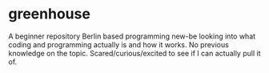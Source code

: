 # greenhouse
A beginner repository
Berlin based programming new-be looking into what coding and programming actually is and how it works. No previous knowledge on the topic. Scared/curious/excited to see if I can actually pull it of.
